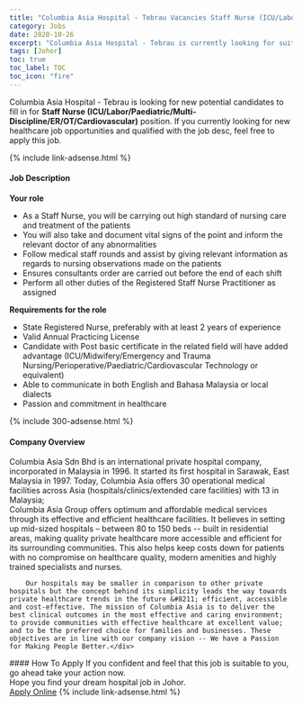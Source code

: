```yaml
---
title: "Columbia Asia Hospital - Tebrau Vacancies Staff Nurse (ICU/Labor/Paediatric/Multi-Discipline/ER/OT/Cardiovascular)" 
category: Jobs 
date: 2020-10-26 
excerpt: "Columbia Asia Hospital - Tebrau is currently looking for suitable person to fill in the Staff Nurse (ICU/Labor/Paediatric/Multi-Discipline/ER/OT/Cardiovascular) which positioned at Johor" 
tags: [Johor] 
toc: true 
toc_label: TOC 
toc_icon: "fire" 
--- 
```


<p>Columbia Asia Hospital - Tebrau is looking for new potential candidates to fill in for <b>Staff Nurse (ICU/Labor/Paediatric/Multi-Discipline/ER/OT/Cardiovascular)</b> position. If you currently looking for new healthcare job opportunities and qualified with the job desc, feel free to apply this job.
</p>{% include link-adsense.html %} 
<div><div><h4>Job Description</h4></div><div><div><span><div><div><b>Your role</b><ul><li>As a Staff Nurse, you will be carrying out high standard of nursing care and treatment of the patients</li><li>You will also take and document vital signs of the point and inform the relevant doctor of any abnormalities</li><li>Follow medical staff rounds and assist by giving relevant information as regards to nursing observations made on the patients</li><li>Ensures consultants order are carried out before the end of each shift</li><li>Perform all other duties of the Registered Staff Nurse Practitioner as assigned</li></ul><div><b>Requirements for the role</b></div><ul><li>State Registered Nurse, preferably with at least 2 years of experience</li><li>Valid Annual Practicing License</li><li>Candidate with Post basic certificate in the related field will have added advantage (ICU/Midwifery/Emergency and Trauma Nursing/Perioperative/Paediatric/Cardiovascular Technology or equivalent)</li><li>Able to communicate in both English and Bahasa Malaysia or local dialects</li><li>Passion and commitment in healthcare</li></ul></div></div></span></div></div></div> 
{% include 300-adsense.html %} 
<div><div><h4>Company Overview</h4></div><div><div><span><div><div>
<div>
<div>
			Columbia Asia Sdn Bhd is an international private hospital company, incorporated in Malaysia in 1996. It started its first hospital in Sarawak, East Malaysia in 1997. Today, Columbia Asia offers 30 operational medical facilities across Asia (hospitals/clinics/extended care facilities) with 13 in Malaysia;</div>
<div>
			Columbia Asia Group offers optimum and affordable medical services through its effective and efficient healthcare facilities. It believes in setting up mid-sized hospitals &#8211; between 80 to 150 beds -- built in residential areas, making quality private healthcare more accessible and efficient for its surrounding communities. This also helps keep costs down for patients with no compromise on healthcare quality, modern amenities and highly trained specialists and nurses.</div>
		
		Our hospitals may be smaller in comparison to other private hospitals but the concept behind its simplicity leads the way towards private healthcare trends in the future &#8211; efficient, accessible and cost-effective. The mission of Columbia Asia is to deliver the best clinical outcomes in the most effective and caring environment; to provide communities with effective healthcare at excellent value; and to be the preferred choice for families and businesses. These objectives are in line with our company vision -- We have a Passion for Making People Better.</div>
</div></div></span></div></div></div> 
#### How To Apply 
If you confident and feel that this job is suitable to you, go ahead take your action now. <br/> 
Hope you find your dream hospital job in Johor. <br/> 
<a href="https://www.jobstreet.com.my/en/job/staff-nurse-icu-labor-paediatric-multi-discipline-er-ot-cardiovascular-4410854?jobId=jobstreet-my-job-4410854" class="btn btn--warning" target="_blank" rel="nofollow noopenner">Apply Online</a> 
{% include link-adsense.html %} 